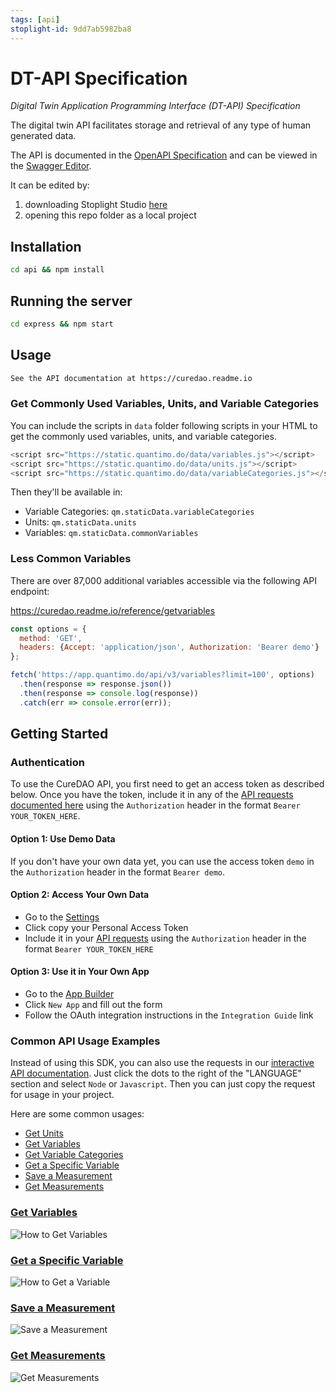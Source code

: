 ```yaml
---
tags: [api]
stoplight-id: 9dd7ab5982ba8
---
```


# DT-API Specification

_Digital Twin Application Programming Interface (DT-API) Specification_

The digital twin API facilitates storage and retrieval of any type of human generated data.

The API is documented in the [OpenAPI Specification](spec.yml) and can be viewed in the [Swagger Editor](https://editor.swagger.io/?url=https://raw.githubusercontent.com/iot-dsa-v2/sdk-dslink-dart/master/express/api/spec.yml).

It can be edited by:

1. downloading Stoplight Studio [here](https://stoplight.io/studio/)
2. opening this repo folder as a local project

## Installation

```bash
cd api && npm install
```

## Running the server

```bash
cd express && npm start
```

## Usage

```bash
See the API documentation at https://curedao.readme.io
```

### Get Commonly Used Variables, Units, and Variable Categories

You can include the scripts in `data` folder following scripts in your HTML to get the commonly used variables, units, and variable categories.

```javascript
<script src="https://static.quantimo.do/data/variables.js"></script>
<script src="https://static.quantimo.do/data/units.js"></script>
<script src="https://static.quantimo.do/data/variableCategories.js"></script>
```

Then they'll be available in:

- Variable Categories: `qm.staticData.variableCategories`
- Units: `qm.staticData.units`
- Variables: `qm.staticData.commonVariables`

### Less Common Variables

There are over 87,000 additional variables accessible via the following API endpoint:

<https://curedao.readme.io/reference/getvariables>

```javascript
const options = {
  method: 'GET',
  headers: {Accept: 'application/json', Authorization: 'Bearer demo'}
};

fetch('https://app.quantimo.do/api/v3/variables?limit=100', options)
  .then(response => response.json())
  .then(response => console.log(response))
  .catch(err => console.error(err));
```

## Getting Started

### Authentication

To use the CureDAO API, you first need to get an access token as described below.  Once you have the token, include it in any of the [API requests documented here](https://curedao.org/api-docs) using the `Authorization` header in the format `Bearer YOUR_TOKEN_HERE`.

#### Option 1: Use Demo Data

If you don't have your own data yet, you can use the access token `demo` in the `Authorization` header in the format `Bearer demo`.

#### Option 2: Access Your Own Data

- Go to the [Settings](https://app.curedao.org/#/app/settings)
- Click copy your Personal Access Token
- Include it in your [API requests](https://curedao.org/api-docs) using the `Authorization` header in the format `Bearer YOUR_TOKEN_HERE`

#### Option 3: Use it in Your Own App

- Go to the [App Builder](https://builder.curedao.org/#/app/configuration)
- Click `New App` and fill out the form
- Follow the OAuth integration instructions in the `Integration Guide` link

### Common API Usage Examples

Instead of using this SDK, you can also use the requests in our [interactive API documentation](https://curedao.org/api-docs).  Just click the dots to the right of the "LANGUAGE" section and select `Node` or `Javascript`.  Then you can just copy the request for usage in your project.

Here are some common usages:

- [Get Units](https://curedao.readme.io/reference/getunits)
- [Get Variables](https://curedao.readme.io/reference/getvariables)
- [Get Variable Categories](https://curedao.readme.io/reference/getvariablecategories)
- [Get a Specific Variable](https://curedao.readme.io/reference/getvariables)
- [Save a Measurement](https://curedao.readme.io/reference/postmeasurements)
- [Get Measurements](https://curedao.readme.io/reference/getmeasurements)

### [Get Variables](https://curedao.readme.io/reference/getvariables)

![How to Get Variables](https://user-images.githubusercontent.com/2808553/187514806-a3261932-106a-49b9-b760-2b4b52b384c7.png)

### [Get a Specific Variable](https://curedao.readme.io/reference/getvariables)

![How to Get a Variable](https://user-images.githubusercontent.com/2808553/187515384-cb1a721b-4534-4e5c-9c94-544288b49780.png)

### [Save a Measurement](https://curedao.readme.io/reference/postmeasurements)

![Save a Measurement](https://user-images.githubusercontent.com/2808553/187521885-e9e1dee3-c07c-4073-a503-315ce345fc52.png)

### [Get Measurements](https://curedao.readme.io/reference/getmeasurements)

![Get Measurements](https://user-images.githubusercontent.com/2808553/187522064-9f176e08-53f4-47cb-8084-8feb8cdb3428.png)
